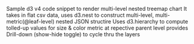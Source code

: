 Sample d3 v4 code snippet to render multi-level nested treemap chart
It takes in flat csv data, uses d3.nest to construct multi-level, multi-metric(@leaf-level) nested JSON structire 
Uses d3.hierarchy to compute tolled-up values for size & color metric at repective parent level
provides Drill-down (show-hide toggle) to cycle thru the layers
